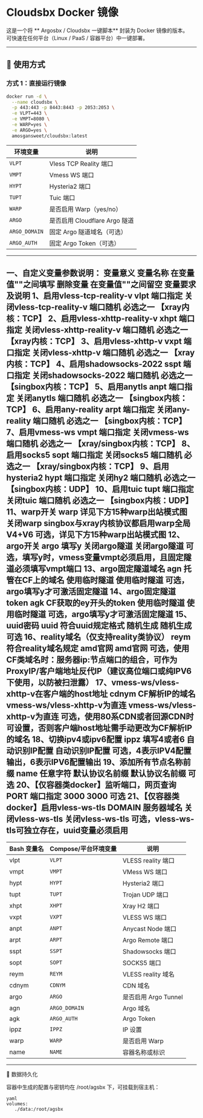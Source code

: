 # Cloudsbx Docker 镜像

这是一个将 ** Argosbx / Cloudsbx 一键脚本** 封装为 Docker 镜像的版本。  
可快速在任何平台（Linux / PaaS / 容器平台）中一键部署。

---

## 🚀 使用方式

### 方式 1：直接运行镜像

```bash
docker run -d \
  --name cloudsbx \
  -p 443:443 -p 8443:8443 -p 2053:2053 \
  -e VLPT=443 \
  -e VMPT=8080 \
  -e WARP=yes \
  -e ARGO=yes \
  amosgansweet/cloudsbx:latest

```
| 环境变量          | 说明                      |
| ------------- | ----------------------- |
| `VLPT`        | Vless TCP Reality 端口    |
| `VMPT`        | Vmess WS 端口             |
| `HYPT`        | Hysteria2 端口            |
| `TUPT`        | Tuic 端口                 |
| `WARP`        | 是否启用 Warp（yes/no）       |
| `ARGO`        | 是否启用 Cloudflare Argo 隧道 |
| `ARGO_DOMAIN` | 固定 Argo 隧道域名（可选）        |
| `ARGO_AUTH`   | 固定 Argo Token（可选）       |

---
一、自定义变量参数说明：
变量意义	变量名称	在变量值""之间填写	删除变量	在变量值""之间留空	变量要求及说明
1、启用vless-tcp-reality-v	vlpt	端口指定	关闭vless-tcp-reality-v	端口随机	必选之一 【xray内核：TCP】
2、启用vless-xhttp-reality-v	xhpt	端口指定	关闭vless-xhttp-reality-v	端口随机	必选之一 【xray内核：TCP】
3、启用vless-xhttp-v	vxpt	端口指定	关闭vless-xhttp-v	端口随机	必选之一 【xray内核：TCP】
4、启用shadowsocks-2022	sspt	端口指定	关闭shadowsocks-2022	端口随机	必选之一 【singbox内核：TCP】
5、启用anytls	anpt	端口指定	关闭anytls	端口随机	必选之一 【singbox内核：TCP】
6、启用any-reality	arpt	端口指定	关闭any-reality	端口随机	必选之一 【singbox内核：TCP】
7、启用vmess-ws	vmpt	端口指定	关闭vmess-ws	端口随机	必选之一 【xray/singbox内核：TCP】
8、启用socks5	sopt	端口指定	关闭socks5	端口随机	必选之一 【xray/singbox内核：TCP】
9、启用hysteria2	hypt	端口指定	关闭hy2	端口随机	必选之一 【singbox内核：UDP】
10、启用tuic	tupt	端口指定	关闭tuic	端口随机	必选之一 【singbox内核：UDP】
11、warp开关	warp	详见下方15种warp出站模式图	关闭warp	singbox与xray内核协议都启用warp全局V4+V6	可选，详见下方15种warp出站模式图
12、argo开关	argo	填写y	关闭argo隧道	关闭argo隧道	可选，填写y时，vmess变量vmpt必须启用，且固定隧道必须填写vmpt端口
13、argo固定隧道域名	agn	托管在CF上的域名	使用临时隧道	使用临时隧道	可选，argo填写y才可激活固定隧道
14、argo固定隧道token	agk	CF获取的ey开头的token	使用临时隧道	使用临时隧道	可选，argo填写y才可激活固定隧道
15、uuid密码	uuid	符合uuid规定格式	随机生成	随机生成	可选
16、reality域名（仅支持reality类协议）	reym	符合reality域名规定	amd官网	amd官网	可选，使用CF类域名时：服务器ip:节点端口的组合，可作为ProxyIP/客户端地址反代IP（建议高位端口或纯IPV6下使用，以防被扫泄露）
17、vmess-ws/vless-xhttp-v在客户端的host地址	cdnym	CF解析IP的域名	vmess-ws/vless-xhttp-v为直连	vmess-ws/vless-xhttp-v为直连	可选，使用80系CDN或者回源CDN时可设置，否则客户端host地址需手动更改为CF解析IP的域名
18、切换ipv4或ipv6配置	ippz	填写4或者6	自动识别IP配置	自动识别IP配置	可选，4表示IPV4配置输出，6表示IPV6配置输出
19、添加所有节点名称前缀	name	任意字符	默认协议名前缀	默认协议名前缀	可选
20、【仅容器类docker】监听端口，网页查询	PORT	端口指定	3000	3000	可选
21、【仅容器类docker】启用vless-ws-tls	DOMAIN	服务器域名	关闭vless-ws-tls	关闭vless-ws-tls	可选，vless-ws-tls可独立存在，uuid变量必须启用
---
| Bash 变量名 | Compose/平台环境变量 | 说明               |
| -------- | -------------- | ---------------- |
| vlpt     | `VLPT`         | VLESS reality 端口 |
| vmpt     | `VMPT`         | VMess WS 端口      |
| hypt     | `HYPT`         | Hysteria2 端口     |
| tupt     | `TUPT`         | Trojan UDP 端口    |
| xhpt     | `XHPT`         | Xray H2 端口       |
| vxpt     | `VXPT`         | VLESS WS 端口      |
| anpt     | `ANPT`         | Anycast Node 端口  |
| arpt     | `ARPT`         | Argo Remote 端口   |
| sspt     | `SSPT`         | Shadowsocks 端口   |
| sopt     | `SOPT`         | SOCKS5 端口        |
| reym     | `REYM`         | VLESS reality 域名 |
| cdnym    | `CDNYM`        | CDN 域名           |
| argo     | `ARGO`         | 是否启用 Argo Tunnel |
| agn      | `ARGO_DOMAIN`  | Argo 域名          |
| agk      | `ARGO_AUTH`    | Argo Token       |
| ippz     | `IPPZ`         | IP 设置            |
| warp     | `WARP`         | 是否启用 Warp        |
| name     | `NAME`         | 容器名称或标识          |


---
📂 数据持久化

容器中生成的配置与密钥均在 /root/agsbx 下，可挂载到宿主机：
```
yaml
volumes:
   ./data:/root/agsbx



